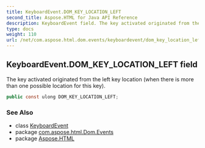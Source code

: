 ```yaml
---
title: KeyboardEvent.DOM_KEY_LOCATION_LEFT
second_title: Aspose.HTML for Java API Reference
description: KeyboardEvent field. The key activated originated from the left key location when there is more than one possible location for this key
type: docs
weight: 110
url: /net/com.aspose.html.dom.events/keyboardevent/dom_key_location_left/
---
```

## KeyboardEvent.DOM_KEY_LOCATION_LEFT field

The key activated originated from the left key location (when there is more than one possible location for this key).

```java
public const ulong DOM_KEY_LOCATION_LEFT;
```

### See Also

* class [KeyboardEvent](../)
* package [com.aspose.html.Dom.Events](../../keyboardevent/)
* package [Aspose.HTML](../../../)
